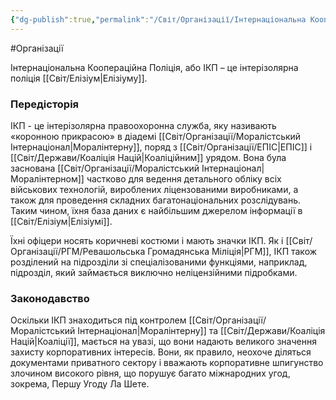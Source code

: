 ```yaml
---
{"dg-publish":true,"permalink":"/Світ/Організації/Інтернаціональна Коопераційна Поліція/"}
---
```


#Організації

Інтернаціональна Коопераційна Поліція, або ІКП – це інтерізолярна поліція [[Світ/Елізіум\|Елізіуму]].
### Передісторія
ІКП - це інтерізолярна правоохоронна служба, яку називають «коронною прикрасою» в діадемі [[Світ/Організації/Моралістський Інтернаціонал\|Моралінтерну]], поряд з [[Світ/Організації/ЕПІС\|ЕПІС]] і [[Світ/Держави/Коаліція Націй\|Коаліційним]] урядом. Вона була заснована [[Світ/Організації/Моралістський Інтернаціонал\|Моралінтерном]] частково для ведення детального обліку всіх військових технологій, вироблених ліцензованими виробниками, а також для проведення складних багатонаціональних розслідувань. Таким чином, їхня база даних є найбільшим джерелом інформації в [[Світ/Елізіум\|Елізіумі]].

Їхні офіцери носять коричневі костюми і мають значки ІКП. Як і [[Світ/Організації/РГМ/Ревашольська Громадянська Міліція\|РГМ]], ІКП також розділений на підрозділи зі спеціалізованими функціями, наприклад, підрозділ, який займається виключно неліцензійними підробками.
### Законодавство
Оскільки ІКП знаходиться під контролем [[Світ/Організації/Моралістський Інтернаціонал\|Моралінтерну]] та [[Світ/Держави/Коаліція Націй\|Коаліції]], мається на увазі, що вони надають великого значення захисту корпоративних інтересів. Вони, як правило, неохоче діляться документами приватного сектору і вважають корпоративне шпигунство злочином високого рівня, що порушує багато міжнародних угод, зокрема, Першу Угоду Ла Шете.